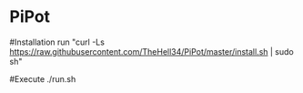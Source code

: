 # PiPot

#Installation 
run "curl -Ls https://raw.githubusercontent.com/TheHell34/PiPot/master/install.sh | sudo sh"

#Execute
./run.sh
